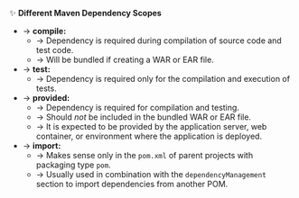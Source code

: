 ✨ **Different Maven Dependency Scopes**
- → **compile:**
    - → Dependency is required during compilation of source code and test code.
    - → Will be bundled if creating a WAR or EAR file.
- → **test:**
    - → Dependency is required only for the compilation and execution of tests.
- → **provided:**
    - → Dependency is required for compilation and testing.
    - → Should *not* be included in the bundled WAR or EAR file.
    - → It is expected to be provided by the application server, web container, or environment where the application is deployed.
- → **import:**
    - → Makes sense only in the `pom.xml` of parent projects with packaging type `pom`.
    - → Usually used in combination with the `dependencyManagement` section to import dependencies from another POM.